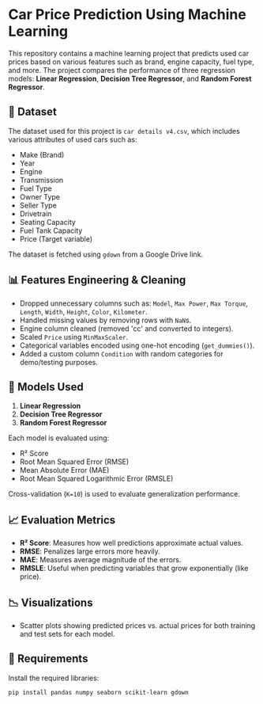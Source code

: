 # Car Price Prediction Using Machine Learning

This repository contains a machine learning project that predicts used car prices based on various features such as brand, engine capacity, fuel type, and more. The project compares the performance of three regression models: **Linear Regression**, **Decision Tree Regressor**, and **Random Forest Regressor**.

## 📁 Dataset

The dataset used for this project is `car details v4.csv`, which includes various attributes of used cars such as:
- Make (Brand)
- Year
- Engine
- Transmission
- Fuel Type
- Owner Type
- Seller Type
- Drivetrain
- Seating Capacity
- Fuel Tank Capacity
- Price (Target variable)

The dataset is fetched using `gdown` from a Google Drive link.

## 📊 Features Engineering & Cleaning

- Dropped unnecessary columns such as: `Model`, `Max Power`, `Max Torque`, `Length`, `Width`, `Height`, `Color`, `Kilometer`.
- Handled missing values by removing rows with `NaN`s.
- Engine column cleaned (removed 'cc' and converted to integers).
- Scaled `Price` using `MinMaxScaler`.
- Categorical variables encoded using one-hot encoding (`get_dummies()`).
- Added a custom column `Condition` with random categories for demo/testing purposes.

## 🧠 Models Used

1. **Linear Regression**
2. **Decision Tree Regressor**
3. **Random Forest Regressor**

Each model is evaluated using:
- R² Score
- Root Mean Squared Error (RMSE)
- Mean Absolute Error (MAE)
- Root Mean Squared Logarithmic Error (RMSLE)

Cross-validation (`K=10`) is used to evaluate generalization performance.

## 📈 Evaluation Metrics

- **R² Score**: Measures how well predictions approximate actual values.
- **RMSE**: Penalizes large errors more heavily.
- **MAE**: Measures average magnitude of the errors.
- **RMSLE**: Useful when predicting variables that grow exponentially (like price).

## 📉 Visualizations

- Scatter plots showing predicted prices vs. actual prices for both training and test sets for each model.

## 🧪 Requirements

Install the required libraries:

```bash
pip install pandas numpy seaborn scikit-learn gdown

